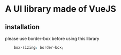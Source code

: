 # A UI library made of VueJS

## installation

please use border-box before using this library

```css
    box-sizing: border-box;
```
